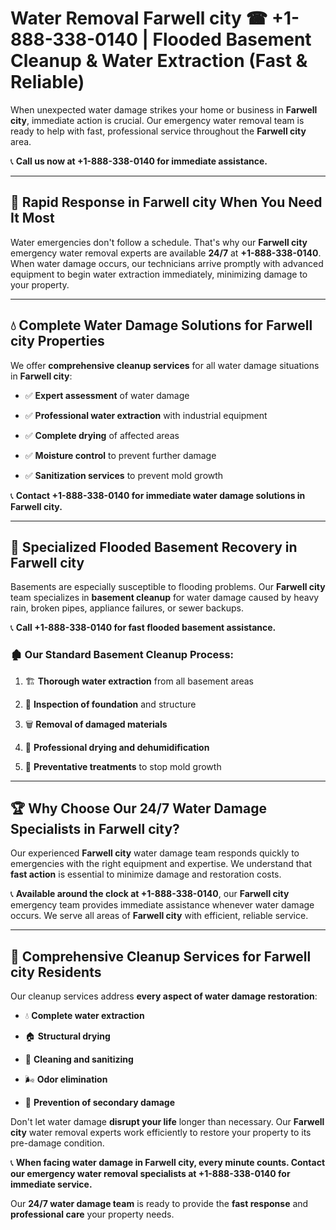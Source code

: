# Water Removal Farwell city ☎ +1-888-338-0140 | Flooded Basement Cleanup & Water Extraction (Fast & Reliable)

When unexpected water damage strikes your home or business in **Farwell city**, immediate action is crucial. Our emergency water removal team is ready to help with fast, professional service throughout the **Farwell city** area. 

📞 **Call us now at +1-888-338-0140 for immediate assistance.**
---
## 🚀 Rapid Response in Farwell city When You Need It Most
Water emergencies don't follow a schedule. That's why our **Farwell city** emergency water removal experts are available **24/7** at **+1-888-338-0140**. When water damage occurs, our technicians arrive promptly with advanced equipment to begin water extraction immediately, minimizing damage to your property.
---
## 💧 Complete Water Damage Solutions for Farwell city Properties
We offer **comprehensive cleanup services** for all water damage situations in **Farwell city**:
- ✅ **Expert assessment** of water damage  
- ✅ **Professional water extraction** with industrial equipment  
- ✅ **Complete drying** of affected areas  
- ✅ **Moisture control** to prevent further damage  
- ✅ **Sanitization services** to prevent mold growth  
📞 **Contact +1-888-338-0140 for immediate water damage solutions in Farwell city.**
---
## 🌊 Specialized Flooded Basement Recovery in Farwell city
Basements are especially susceptible to flooding problems. Our **Farwell city** team specializes in **basement cleanup** for water damage caused by heavy rain, broken pipes, appliance failures, or sewer backups. 
📞 **Call +1-888-338-0140 for fast flooded basement assistance.**
### 🏚️ Our Standard Basement Cleanup Process:
1. 🏗️ **Thorough water extraction** from all basement areas  
2. 🔎 **Inspection of foundation** and structure  
3. 🗑️ **Removal of damaged materials**  
4. 💨 **Professional drying and dehumidification**  
5. 🚫 **Preventative treatments** to stop mold growth  
---
## 🏆 Why Choose Our 24/7 Water Damage Specialists in Farwell city?
Our experienced **Farwell city** water damage team responds quickly to emergencies with the right equipment and expertise. We understand that **fast action** is essential to minimize damage and restoration costs.
📞 **Available around the clock at +1-888-338-0140**, our **Farwell city** emergency team provides immediate assistance whenever water damage occurs. We serve all areas of **Farwell city** with efficient, reliable service.
---
## 🧹 Comprehensive Cleanup Services for Farwell city Residents
Our cleanup services address **every aspect of water damage restoration**:
- 💧 **Complete water extraction**  
- 🏠 **Structural drying**  
- 🧼 **Cleaning and sanitizing**  
- 🌬️ **Odor elimination**  
- 🚫 **Prevention of secondary damage**  
Don't let water damage **disrupt your life** longer than necessary. Our **Farwell city** water removal experts work efficiently to restore your property to its pre-damage condition.
📞 **When facing water damage in Farwell city, every minute counts. Contact our emergency water removal specialists at +1-888-338-0140 for immediate service.**
Our **24/7 water damage team** is ready to provide the **fast response** and **professional care** your property needs.
